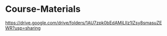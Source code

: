 # Course-Materials
https://drive.google.com/drive/folders/1AU7zpk0bEdAMjLIlz1lZsy8smasuZEWR?usp=sharing
